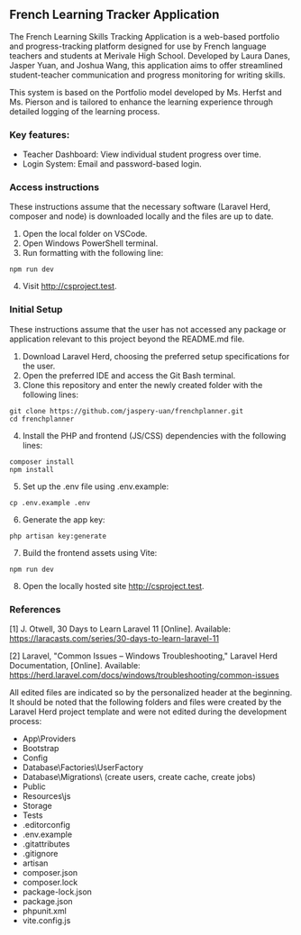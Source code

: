 ## French Learning Tracker Application

The French Learning Skills Tracking Application is a web-based portfolio and progress-tracking platform designed for use by French language teachers and students at Merivale High School. Developed by Laura Danes, Jasper Yuan, and Joshua Wang, this application aims to offer streamlined student-teacher communication and progress monitoring for writing skills.

This system is based on the Portfolio model developed by Ms. Herfst and Ms. Pierson and is tailored to enhance the learning experience through detailed logging of the learning process.

### Key features:
- Teacher Dashboard: View individual student progress over time.
- Login System: Email and password-based login.

### Access instructions
These instructions assume that the necessary software (Laravel Herd, composer and node) is downloaded locally and the files are up to date.
1. Open the local folder on VSCode. 
2. Open Windows PowerShell terminal.
3. Run formatting with the following line:
```
npm run dev
```
4. Visit http://csproject.test.

### Initial Setup
These instructions assume that the user has not accessed any package or application relevant to this project beyond the README.md file.
1. Download Laravel Herd, choosing the preferred setup specifications for the user.
2. Open the preferred IDE and access the Git Bash terminal.
3. Clone this repository and enter the newly created folder with the following lines:
```
git clone https://github.com/jaspery-uan/frenchplanner.git
cd frenchplanner
```
4. Install the PHP and frontend (JS/CSS) dependencies with the following lines:
```
composer install
npm install
```
5. Set up the .env file using .env.example:
```
cp .env.example .env
```
6. Generate the app key:
```
php artisan key:generate
```
7. Build the frontend assets using Vite:
```
npm run dev
```
8. Open the locally hosted site http://csproject.test.

### References

[1] J. Otwell, 30 Days to Learn Laravel 11 [Online]. Available: https://laracasts.com/series/30-days-to-learn-laravel-11

[2] Laravel, "Common Issues – Windows Troubleshooting," Laravel Herd Documentation, [Online]. Available: https://herd.laravel.com/docs/windows/troubleshooting/common-issues

All edited files are indicated so by the personalized header at the beginning. It should be noted that the following folders and files were created by the Laravel Herd project template and were not edited during the development process:

- App\Providers
- Bootstrap
- Config
- Database\Factories\UserFactory
- Database\Migrations\ (create users, create cache, create jobs)
- Public
- Resources\js
- Storage
- Tests
- .editorconfig
- .env.example
- .gitattributes
- .gitignore
- artisan
- composer.json
- composer.lock
- package-lock.json
- package.json
- phpunit.xml
- vite.config.js
